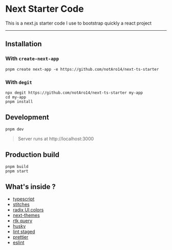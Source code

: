 # Next Starter Code

This is a next.js starter code I use to bootstrap quickly a react project

---

## Installation

### With `create-next-app`

```shell
pnpm create next-app -e https://github.com/notAro14/next-ts-starter
```

### With `degit`

```shell
npx degit https://github.com/notAro14/next-ts-starter my-app
cd my-app
pnpm install
```

## Development

```shell
pnpm dev
```

> Server runs at http://localhost:3000

## Production build

```shell
pnpm build
pnpm start
```

## What's inside ?

- [typescript](https://www.typescriptlang.org/)
- [stitches](https://stitches.dev/)
- [radix UI colors](https://www.radix-ui.com/colors)
- [next-themes](https://github.com/pacocoursey/next-themes)
- [rtk query](https://react-query.tanstack.com/)
- [husky](https://typicode.github.io/husky/#/)
- [lint staged](https://github.com/okonet/lint-staged)
- [prettier](https://prettier.io/)
- [eslint](https://eslint.org/)
